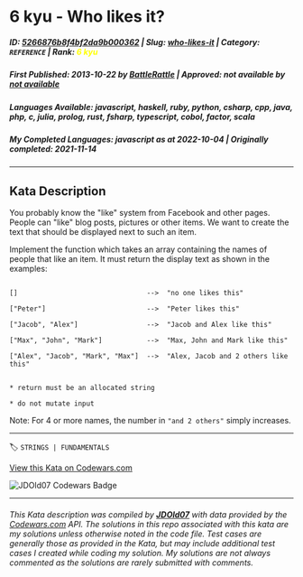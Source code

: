 # 6 kyu - Who likes it?

##### **ID**: [5266876b8f4bf2da9b000362](https://www.codewars.com/kata/5266876b8f4bf2da9b000362) | **Slug**: [who-likes-it](https://www.codewars.com/kata/5266876b8f4bf2da9b000362) | **Category**: `REFERENCE` | **Rank**: <span style="color:yellow">6 kyu</span>

##### **First Published**: 2013-10-22 ***by*** [BattleRattle](https://www.codewars.com/users/BattleRattle) | **Approved**: *not available* ***by*** [*not available*](*https://www.codewars.com*)

##### **Languages Available**: javascript, haskell, ruby, python, csharp, cpp, java, php, c, julia, prolog, rust, fsharp, typescript, cobol, factor, scala

##### **My Completed Languages**: javascript ***as at*** 2022-10-04 | **Originally completed**: 2021-11-14

---

## Kata Description


You probably know the "like" system from Facebook and other pages. People can "like" blog posts, pictures or other items. We want to create the text that should be displayed next to such an item.



Implement the function which takes an array containing the names of people that like an item. It must return the display text as shown in the examples:



```

[]                                -->  "no one likes this"

["Peter"]                         -->  "Peter likes this"

["Jacob", "Alex"]                 -->  "Jacob and Alex like this"

["Max", "John", "Mark"]           -->  "Max, John and Mark like this"

["Alex", "Jacob", "Mark", "Max"]  -->  "Alex, Jacob and 2 others like this"

```





```if:c

* return must be an allocated string

* do not mutate input

```



Note: For 4 or more names, the number in `"and 2 others"` simply increases.



---


🏷 `STRINGS | FUNDAMENTALS`


[View this Kata on Codewars.com](https://www.codewars.com/kata/5266876b8f4bf2da9b000362)

![](https://www.codewars.com/users/jdold07/badges/large "JDOld07 Codewars Badge")

---

###### *This Kata description was compiled by [**JDOld07**](https://tpstech.dev) with data provided by the [Codewars.com](https://www.codewars.com) API.  The solutions in this repo associated with this kata are my solutions unless otherwise noted in the code file.  Test cases are generally those as provided in the Kata, but may include additional test cases I created while coding my solution.  My solutions are not always commented as the solutions are rarely submitted with comments.*
